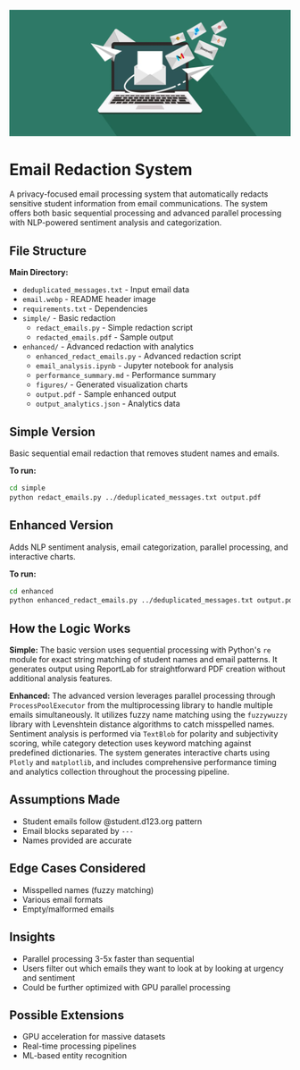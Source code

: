 
![Email Redaction System](email.webp)
# Email Redaction System

A privacy-focused email processing system that automatically redacts sensitive student information from email communications. The system offers both basic sequential processing and advanced parallel processing with NLP-powered sentiment analysis and categorization.

## File Structure

**Main Directory:**
- `deduplicated_messages.txt` - Input email data
- `email.webp` - README header image
- `requirements.txt` - Dependencies
- `simple/` - Basic redaction
  - `redact_emails.py` - Simple redaction script
  - `redacted_emails.pdf` - Sample output
- `enhanced/` - Advanced redaction with analytics
  - `enhanced_redact_emails.py` - Advanced redaction script
  - `email_analysis.ipynb` - Jupyter notebook for analysis
  - `performance_summary.md` - Performance summary
  - `figures/` - Generated visualization charts
  - `output.pdf` - Sample enhanced output
  - `output_analytics.json` - Analytics data

## Simple Version

Basic sequential email redaction that removes student names and emails.

**To run:**
```bash
cd simple
python redact_emails.py ../deduplicated_messages.txt output.pdf
```

## Enhanced Version

Adds NLP sentiment analysis, email categorization, parallel processing, and interactive charts.

**To run:**
```bash
cd enhanced  
python enhanced_redact_emails.py ../deduplicated_messages.txt output.pdf
```

## How the Logic Works

**Simple:** The basic version uses sequential processing with Python's `re` module for exact string matching of student names and email patterns. It generates output using ReportLab for straightforward PDF creation without additional analysis features.

**Enhanced:** The advanced version leverages parallel processing through `ProcessPoolExecutor` from the multiprocessing library to handle multiple emails simultaneously. It utilizes fuzzy name matching using the `fuzzywuzzy` library with Levenshtein distance algorithms to catch misspelled names. Sentiment analysis is performed via `TextBlob` for polarity and subjectivity scoring, while category detection uses keyword matching against predefined dictionaries. The system generates interactive charts using `Plotly` and `matplotlib`, and includes comprehensive performance timing and analytics collection throughout the processing pipeline.

## Assumptions Made
- Student emails follow @student.d123.org pattern
- Email blocks separated by `---`
- Names provided are accurate

## Edge Cases Considered
- Misspelled names (fuzzy matching)
- Various email formats
- Empty/malformed emails

## Insights
- Parallel processing 3-5x faster than sequential
- Users filter out which emails they want to look at by looking at urgency and sentiment
- Could be further optimized with GPU parallel processing

## Possible Extensions
- GPU acceleration for massive datasets
- Real-time processing pipelines
- ML-based entity recognition